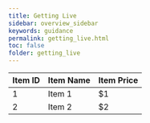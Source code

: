 ```yaml
---
title: Getting Live
sidebar: overview_sidebar
keywords: guidance
permalink: getting_live.html
toc: false
folder: getting_live
---
```


<link rel="stylesheet" href="https://unpkg.com/bootstrap-table@1.15.4/dist/bootstrap-table.min.css">

<table 
      data-toggle="table"
      data-pagination="true"
      data-search="true"
      data-show-columns="true"
      data-show-multi-sort="true"
      data-sort-priority='[{"sortName": "ID","sortOrder":"desc"},{"sortName":"Name","sortOrder":"desc"}]'
      data-advanced-search="true"
      data-id-table="advancedTable"
      data-search-accent-neutralise="true"
>
      <thead>
        <tr>
          <th data-field="ID" data-sortable="true">Item ID</th>
          <th data-field="Item" data-sortable="true">Item Name</th>
          <th data-field="Price" data-sortable="true">Item Price</th>
        </tr>
      </thead>
      <tbody>
        <tr>
          <td>1</td>
          <td>Item 1</td>
          <td>$1</td>
        </tr>
        <tr>
          <td>2</td>
          <td>Item 2</td>
          <td>$2</td>
        </tr>
      </tbody>
    </table>

<script src="https://unpkg.com/bootstrap-table@1.15.4/dist/bootstrap-table.min.js"></script>
<script src="https://unpkg.com/bootstrap-table@1.15.4/dist/extensions/multiple-sort/bootstrap-table-multiple-sort.js"></script>
<script src="https://unpkg.com/bootstrap-table@1.15.4/dist/extensions/sticky-header/bootstrap-table-sticky-header.min.js"></script>
<script src="https://unpkg.com/bootstrap-table@1.15.4/dist/extensions/toolbar/bootstrap-table-toolbar.min.js"></script>
<script src="https://unpkg.com/bootstrap-table@1.15.4/dist/extensions/accent-neutralise/bootstrap-table-accent-neutralise.min.js"></script>

